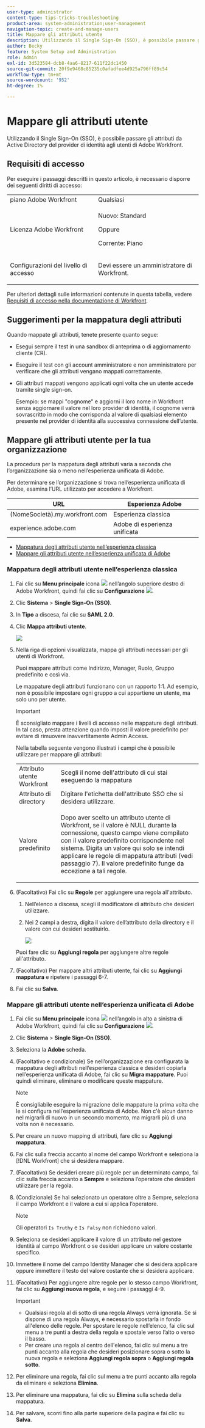 ```yaml
---
user-type: administrator
content-type: tips-tricks-troubleshooting
product-area: system-administration;user-management
navigation-topic: create-and-manage-users
title: Mappare gli attributi utente
description: Utilizzando il Single Sign-On (SSO), è possibile passare gli attributi da Active Directory del provider di identità agli utenti di Adobe Workfront.
author: Becky
feature: System Setup and Administration
role: Admin
exl-id: 3d523584-dcb8-4aa6-8217-611f22dc1450
source-git-commit: 20f9e9468c85235c0afadfee4d925a796ff89c54
workflow-type: tm+mt
source-wordcount: '952'
ht-degree: 1%

---
```


# Mappare gli attributi utente

<!--Audited 2/2024-->

Utilizzando il Single Sign-On (SSO), è possibile passare gli attributi da Active Directory del provider di identità agli utenti di Adobe Workfront.

## Requisiti di accesso

Per eseguire i passaggi descritti in questo articolo, è necessario disporre dei seguenti diritti di accesso:

<table style="table-layout:auto"> 
 <col> 
 <col> 
 <tbody> 
  <tr> 
   <td role="rowheader">piano Adobe Workfront</td> 
   <td>Qualsiasi</td> 
  </tr> 
  <tr> 
   <td role="rowheader">Licenza Adobe Workfront</td> 
   <td><p>Nuovo: Standard</p><p>Oppure</p><p>Corrente: Piano</p></td> 
  </tr> 
  <tr> 
   <td role="rowheader">Configurazioni del livello di accesso</td> 
   <td> <p>Devi essere un amministratore di Workfront.</p> </td> 
  </tr> 
 </tbody> 
</table>

Per ulteriori dettagli sulle informazioni contenute in questa tabella, vedere [Requisiti di accesso nella documentazione di Workfront](/help/quicksilver/administration-and-setup/add-users/access-levels-and-object-permissions/access-level-requirements-in-documentation.md).

## Suggerimenti per la mappatura degli attributi

Quando mappate gli attributi, tenete presente quanto segue:

* Esegui sempre il test in una sandbox di anteprima o di aggiornamento cliente (CR).
* Eseguire il test con gli account amministratore e non amministratore per verificare che gli attributi vengano mappati correttamente.
* Gli attributi mappati vengono applicati ogni volta che un utente accede tramite single sign-on.

  Esempio: se mappi &quot;cognome&quot; e aggiorni il loro nome in Workfront senza aggiornare il valore nel loro provider di identità, il cognome verrà sovrascritto in modo che corrisponda al valore di qualsiasi elemento presente nel provider di identità alla successiva connessione dell’utente.

## Mappare gli attributi utente per la tua organizzazione

La procedura per la mappatura degli attributi varia a seconda che l’organizzazione sia o meno nell’esperienza unificata di Adobe.

Per determinare se l’organizzazione si trova nell’esperienza unificata di Adobe, esamina l’URL utilizzato per accedere a Workfront.

| URL | Esperienza Adobe |
|---|---|
| (NomeSocietà).my.workfront.com | Esperienza classica |
| experience.adobe.com | Adobe di esperienza unificata |

* [Mappatura degli attributi utente nell’esperienza classica](#map-user-attributes-in-the-classic-experience)
* [Mappare gli attributi utente nell’esperienza unificata di Adobe](#map-user-attributes-in-the-adobe-unified-experience)

### Mappatura degli attributi utente nell’esperienza classica

1. Fai clic su **Menu principale** icona ![](assets/main-menu-icon.png) nell’angolo superiore destro di Adobe Workfront, quindi fai clic su **Configurazione** ![](assets/gear-icon-settings.png).

1. Clic **Sistema** > **Single Sign-On (SSO)**.

1. In **Tipo** a discesa, fai clic su **SAML 2.0**.

1. Clic **Mappa attributi utente**.

   ![](assets/map-user-attributes.png)

1. Nella riga di opzioni visualizzata, mappa gli attributi necessari per gli utenti di Workfront.

   Puoi mappare attributi come Indirizzo, Manager, Ruolo, Gruppo predefinito e così via.

   Le mappature degli attributi funzionano con un rapporto 1:1. Ad esempio, non è possibile impostare ogni gruppo a cui appartiene un utente, ma solo uno per utente.

   >[!IMPORTANT]
   >
   >È sconsigliato mappare i livelli di accesso nelle mappature degli attributi. In tal caso, presta attenzione quando imposti il valore predefinito per evitare di rimuovere inavvertitamente Admin Access.

   Nella tabella seguente vengono illustrati i campi che è possibile utilizzare per mappare gli attributi:

   <table style="table-layout:auto"> 
    <col data-mc-conditions=""> 
    <col data-mc-conditions=""> 
    <tbody> 
     <tr> 
      <td role="rowheader">Attributo utente Workfront</td> 
      <td>Scegli il nome dell'attributo di cui stai eseguendo la mappatura</td> 
     </tr> 
     <tr> 
      <td role="rowheader">Attributo di directory</td> 
      <td>Digitare l'etichetta dell'attributo SSO che si desidera utilizzare.</td> 
     </tr> 
     <tr> 
      <td role="rowheader">Valore predefinito</td> 
      <td> <p>Dopo aver scelto un attributo utente di Workfront, se il valore è NULL durante la connessione, questo campo viene compilato con il valore predefinito corrispondente nel sistema. Digita un valore qui solo se intendi applicare le regole di mappatura attributi (vedi passaggio 7). Il valore predefinito funge da eccezione a tali regole.</td> 
     </tr> 
    </tbody> 
   </table>

1. (Facoltativo) Fai clic su **Regole** per aggiungere una regola all&#39;attributo.

   1. Nell’elenco a discesa, scegli il modificatore di attributo che desideri utilizzare.
   1. Nei 2 campi a destra, digita il valore dell’attributo della directory e il valore con cui desideri sostituirlo.

      ![](assets/rule-fields.png)

   Puoi fare clic su **Aggiungi regola** per aggiungere altre regole all&#39;attributo.

1. (Facoltativo) Per mappare altri attributi utente, fai clic su **Aggiungi mappatura** e ripetere i passaggi 6-7.
1. Fai clic su **Salva**.

### Mappare gli attributi utente nell’esperienza unificata di Adobe

1. Fai clic su **Menu principale** icona ![](assets/main-menu-left.png) nell’angolo in alto a sinistra di Adobe Workfront, quindi fai clic su **Configurazione** ![](assets/gear-icon-settings.png).

1. Clic **Sistema** > **Single Sign-On (SSO)**.

1. Seleziona la **Adobe** scheda.

1. (Facoltativo e condizionale) Se nell’organizzazione era configurata la mappatura degli attributi nell’esperienza classica e desideri copiarla nell’esperienza unificata di Adobe, fai clic su **Migra mappature**. Puoi quindi eliminare, eliminare o modificare queste mappature.

   >[!NOTE]
   >
   >È consigliabile eseguire la migrazione delle mappature la prima volta che le si configura nell’esperienza unificata di Adobe. Non c&#39;è alcun danno nel migrarli di nuovo in un secondo momento, ma migrarli più di una volta non è necessario.

1. Per creare un nuovo mapping di attributi, fare clic su **Aggiungi mappatura**.

1. Fai clic sulla freccia accanto al nome del campo Workfront e seleziona la [!DNL Workfront] che si desidera mappare.

1. (Facoltativo) Se desideri creare più regole per un determinato campo, fai clic sulla freccia accanto a **Sempre** e seleziona l’operatore che desideri utilizzare per la regola.

1. (Condizionale) Se hai selezionato un operatore oltre a Sempre, seleziona il campo Workfront e il valore a cui si applica l’operatore.

   >[!NOTE]
   >
   >Gli operatori `Is Truthy` e `Is Falsy` non richiedono valori.

1. Seleziona se desideri applicare il valore di un attributo nel gestore identità al campo Workfront o se desideri applicare un valore costante specifico.

1. Immettere il nome del campo Identity Manager che si desidera applicare oppure immettere il testo del valore costante che si desidera applicare.

1. (Facoltativo) Per aggiungere altre regole per lo stesso campo Workfront, fai clic su **Aggiungi nuova regola**, e seguire i passaggi 4-9.

   >[!IMPORTANT]
   >
   > * Qualsiasi regola al di sotto di una regola Always verrà ignorata. Se si dispone di una regola Always, è necessario spostarla in fondo all&#39;elenco delle regole. Per spostare le regole nell’elenco, fai clic sul menu a tre punti a destra della regola e spostale verso l’alto o verso il basso.
   > * Per creare una regola al centro dell&#39;elenco, fai clic sul menu a tre punti accanto alla regola che desideri posizionare sopra o sotto la nuova regola e seleziona **Aggiungi regola sopra** o **Aggiungi regola sotto**.

1. Per eliminare una regola, fai clic sul menu a tre punti accanto alla regola da eliminare e seleziona **Elimina**.
1. Per eliminare una mappatura, fai clic su **Elimina** sulla scheda della mappatura.

1. Per salvare, scorri fino alla parte superiore della pagina e fai clic su **Salva**.


